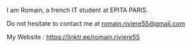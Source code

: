 I am Romain, a french IT student at EPITA PARIS.

Do not hesitate to contact me at romain.riviere55@gmail.com

My Website : https://linktr.ee/romain.riviere55
